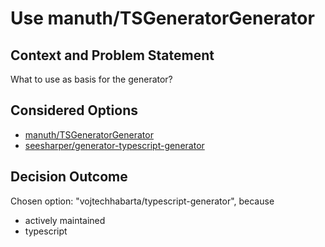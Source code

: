 # Use manuth/TSGeneratorGenerator

## Context and Problem Statement

What to use as basis for the generator?

## Considered Options

* [manuth/TSGeneratorGenerator](https://github.com/manuth/TSGeneratorGenerator)
* [seesharper/generator-typescript-generator](https://github.com/seesharper/generator-typescript-generator)

## Decision Outcome

Chosen option: "vojtechhabarta/typescript-generator", because

* actively maintained
* typescript
